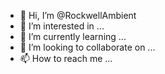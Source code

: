 - 👋 Hi, I’m @RockwellAmbient
- 👀 I’m interested in ...
- 🌱 I’m currently learning ...
- 💞️ I’m looking to collaborate on ...
- 📫 How to reach me ...

<!---
RockwellAmbient/RockwellAmbient is a ✨ special ✨ repository because its `README.md` (this file) appears on your GitHub profile.
You can click the Preview link to take a look at your changes.
--->
